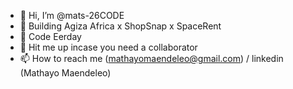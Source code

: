 - 👋 Hi, I’m @mats-26CODE
- 👀 Building Agiza Africa x ShopSnap x SpaceRent
- 🌱 Code Eerday
- 🤝 Hit me up incase you need a collaborator 
- 📫 How to reach me (mathayomaendeleo@gmail.com) / linkedin (Mathayo Maendeleo)

<!---
mats-26CODE/mats-26CODE is a ✨ special ✨ repository because its `README.md` (this file) appears on your GitHub profile.
You can click the Preview link to take a look at your changes.
--->
